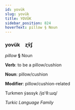 ```yaml
---
id: yovük
slug: yovük
title: YOVÜK
sidebar_position: 824
hoverText: pillow § Noun
---
```


### yovük&emsp;<span kind="abugida">ɀɤ̑ʄ</span>

*pillow* **§** Noun

**Verb**: to be a pillow/cushion

**Noun**: pillow/cushion

**Modifier**: pillow/cushion-related

Turkmen ýassyk /jɑ'θːɯq/

*Turkic Language Family*